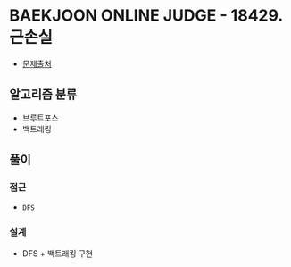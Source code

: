 # BAEKJOON ONLINE JUDGE - 18429. 근손실

- [문제출처](https://www.acmicpc.net/problem/18429 '18429. 근손실')

## 알고리즘 분류

- 브루트포스
- 백트래킹

## 풀이

### 접근

- `DFS`

### 설계

- DFS + 백트래킹 구현

